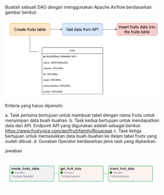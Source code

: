 Buatlah sebuah DAG dengan menggunakan Apache Airflow berdasarkan gambar berikut:

![alt text](https://github.com/ddzikri/de_muhammad-dzikri-rizaldi/blob/main/17_Workflow-Orchestration-With-Airflow/screenshots/soal_eksplorasi.png)

Kriteria yang harus dipenuhi:

a. Task pertama bertujuan untuk membuat tabel dengan nama fruits untuk menyimpan data buah-buahan.
b. Task kedua bertujuan untuk mendapatkan data dari API. Endpoint API yang digunakan adalah sebagai berikut: https://www.fruityvice.com/api/fruit/family/Rosaceae 
c. Task ketiga bertujuan untuk memasukkan data buah-buahan ke dalam tabel fruits yang sudah dibuat. 
d. Gunakan Operator berdasarkan jenis task yang dijalankan.

jawaban

![alt text](https://github.com/ddzikri/de_muhammad-dzikri-rizaldi/blob/main/17_Workflow-Orchestration-With-Airflow/screenshots/graph_eksplorasi.png)